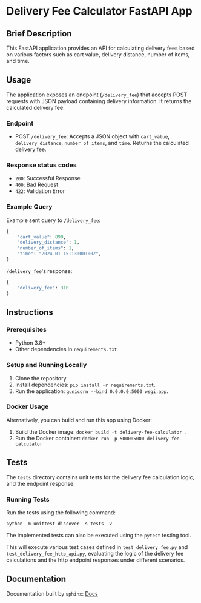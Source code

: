# Delivery Fee Calculator FastAPI App

## Brief Description
This FastAPI application provides an API for calculating delivery fees based on various factors such as cart value, delivery distance, number of items, and time.

## Usage
The application exposes an endpoint (`/delivery_fee`) that accepts POST requests with JSON payload containing delivery information. It returns the calculated delivery fee.

### Endpoint
- POST `/delivery_fee`: Accepts a JSON object with `cart_value`, `delivery_distance`, `number_of_items`, and `time`. Returns the calculated delivery fee.

### Response status codes
- `200`: Successful Response
- `400`: Bad Request
- `422`: Validation Error

### Example Query
Example sent query to `/delivery_fee`:
```Python
{
    "cart_value": 890,
    "delivery_distance": 1,
    "number_of_items": 1,
    "time": "2024-01-15T13:00:00Z",
}
```
`/delivery_fee`'s response:
```Python
{
    "delivery_fee": 310
}
```

## Instructions

### Prerequisites
- Python 3.8+
- Other dependencies in `requirements.txt`

### Setup and Running Locally
1. Clone the repository.
2. Install dependencies: `pip install -r requirements.txt`.
3. Run the application: `gunicorn --bind 0.0.0.0:5000 wsgi:app`.

### Docker Usage
Alternatively, you can build and run this app using Docker:

1. Build the Docker image: `docker build -t delivery-fee-calculator .`
2. Run the Docker container: `docker run -p 5000:5000 delivery-fee-calculator`

## Tests
The `tests` directory contains unit tests for the delivery fee calculation logic, and the endpoint response.

### Running Tests
Run the tests using the following command:
```Python
python -m unittest discover -s tests -v
```
The implemented tests can also be executed using the `pytest` testing tool.

This will execute various test cases defined in `test_delivery_fee.py` and `test_delivery_fee_http_api.py`, evaluating the logic of the delivery fee calculations and the http endpoint responses under different scenarios.

## Documentation
Documentation built by `sphinx`: [Docs](https://mamdasn.github.io/http-api-delivery-calculator/)
